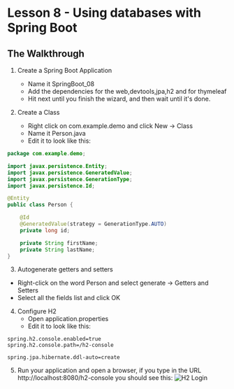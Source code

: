 # Lesson 8 - Using databases with Spring Boot 
## The Walkthrough 

1. Create a Spring Boot Application 
	* Name it SpringBoot_08 
	* Add the dependencies for the web,devtools,jpa,h2 and for thymeleaf 
	* Hit next until you finish the wizard, and then wait until it's done.    

2. Create a Class 
	* Right click on com.example.demo and click New -> Class 
	* Name it Person.java 
	* Edit it to look like this: 
```java
package com.example.demo;

import javax.persistence.Entity;
import javax.persistence.GeneratedValue;
import javax.persistence.GenerationType;
import javax.persistence.Id;

@Entity
public class Person {

    @Id
    @GeneratedValue(strategy = GenerationType.AUTO)
    private long id;

    private String firstName;
    private String lastName;
}
```

3. Autogenerate getters and setters
  * Right-click on the word Person and select generate -> Getters and Setters
  * Select all the fields list and click OK

4. Configure H2 
	* Open application.properties 
	* Edit it to look like this: 
```
spring.h2.console.enabled=true
spring.h2.console.path=/h2-console

spring.jpa.hibernate.ddl-auto=create
```

5. Run your application and open a browser, if you type in the URL http://localhost:8080/h2-console you should see this: 
![H2 Login](https://github.com/ajhenley/unofficialguides/blob/master/IntroToSpringBoot/img/Lesson08a.png "H2 Login")

